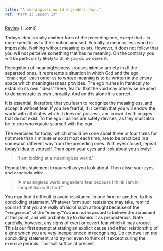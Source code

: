 ```yaml
---
title: “A meaningless world engenders fear.”
ref: "Part 1: Lesson 13"
---
```


<a class="hide-review" href="/acim/workbook/l053/#l013">Review</a>
{: .omit}

Today’s idea is really another form of the preceding one, except that it
is more specific as to the emotion aroused. Actually, a meaningless
world is impossible. Nothing without meaning exists. However, it does
not follow that you will not perceive something that has no meaning. On
the contrary, you will be particularly likely to think you do perceive
it.

Recognition of meaninglessness arouses intense anxiety in all the
separated ones. It represents a situation in which God and the ego
“challenge” each other as to whose meaning is to be written in the empty
space which meaninglessness provides. The ego rushes in frantically to
establish its own “ideas” there, fearful that the void may otherwise be
used to demonstrate its own unreality. And on this alone it is correct.

It is essential, therefore, that you learn to recognize the meaningless,
and accept it without fear. If you are fearful, it is certain that you
will endow the world with attributes which it does not possess, and
crowd it with images that do not exist. To the ego illusions are safety
devices, as they must also be to you who equate yourself with the ego.

The exercises for today, which should be done about three or four times
for not more than a minute or so at most each time, are to be practiced
in a somewhat different way from the preceding ones. With eyes closed,
repeat today’s idea to yourself. Then open your eyes and look about you
slowly:

> “I am looking at a meaningless world.”

Repeat this statement to yourself as you look about. Then close your eyes
and conclude with:

> “A meaningless world engenders fear because I think I am in
> competition with God.”

You may find it difficult to avoid resistance, in one form or another,
to this concluding statement. Whatever form such resistance
may take, remind yourself that you are really afraid of such a thought
because of the “vengeance” of the “enemy.”You are not expected to
believe the statement at this point, and will probably try to dismiss it
as preposterous. Note carefully, however, any signs of overt or covert
fear which it may arouse. This is our first attempt at stating an
explicit cause and effect relationship of a kind which you are very
inexperienced in recognizing. Do not dwell on the concluding statement,
and try not even to think of it except during the exercise periods. That
will suffice at present.

